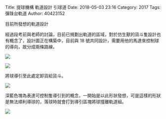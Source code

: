Title: 提球機構 軌道設計 引球道
Date: 2018-05-03 23:16
Category: 2017
Tags:彈珠台軌道
Author: 40423152

目前所發想的軌道設計

<!-- PELICAN_END_SUMMARY -->

經過段考前與老師的討論，目前已規劃出軌道的區域，對於仿生獸的貨斗隻設計也有概念了，設計圖正在構築中，目前與 18 號共同設計，需要用他的馬達來控制球的導向，故分成兩條路線。



![](https://github.com/coursemdetw/project_site_files/blob/gh-pages/files/4042/40423152/20180503/track.PNG?raw=true)

![](https://github.com/coursemdetw/project_site_files/blob/gh-pages/files/4042/40423152/20180503/track2.PNG?raw=true)

將球導引至此處定卸貨給貨斗。

![](https://github.com/coursemdetw/project_site_files/blob/gh-pages/files/4042/40423152/20180503/track3.PNG?raw=true)

深藍色塊為表達可控制隻導引到的概念，一開始是以此形狀發想，可是這樣的形狀是無法順利導球的，落球時就會打到導引區塊將球撞離軌道組。

![](https://github.com/coursemdetw/project_site_files/blob/gh-pages/files/4042/40423152/20180503/leading.PNG?raw=true)
